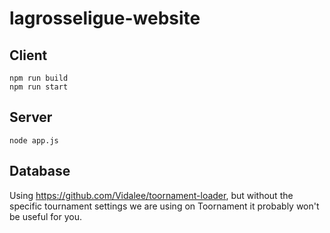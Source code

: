 # lagrosseligue-website

## Client

```
npm run build
npm run start
```

## Server

```
node app.js
```

## Database

Using https://github.com/Vidalee/toornament-loader, but without the specific tournament settings we are using on Toornament it probably won't be useful for you.
